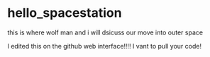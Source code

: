 # hello_spacestation
this is where wolf man and i will dsicuss our move into outer space

I edited this on the github web interface!!!! I vant to pull your code!  
